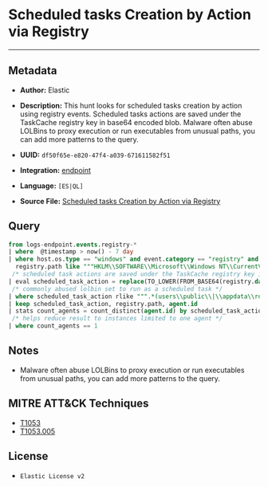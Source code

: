 # Scheduled tasks Creation by Action via Registry

---

## Metadata

- **Author:** Elastic
- **Description:** This hunt looks for scheduled tasks creation by action using registry events. Scheduled tasks actions are saved under the TaskCache registry key in base64 encoded blob. Malware often abuse LOLBins to proxy execution or run executables from unusual paths, you can add more patterns to the query.

- **UUID:** `df50f65e-e820-47f4-a039-671611582f51`
- **Integration:** [endpoint](https://docs.elastic.co/integrations/endpoint)
- **Language:** `[ES|QL]`
- **Source File:** [Scheduled tasks Creation by Action via Registry](../queries/scheduled_task_creation_by_action_via_registry.toml)

## Query

```sql
from logs-endpoint.events.registry-*
| where  @timestamp > now() - 7 day
| where host.os.type == "windows" and event.category == "registry" and event.action == "modification" and
  registry.path like """HKLM\\SOFTWARE\\Microsoft\\Windows NT\\CurrentVersion\\Schedule\\TaskCache\\Tasks\\*Actions*"""
 /* scheduled task actions are saved under the TaskCache registry key in base64 encoded blob */
| eval scheduled_task_action = replace(TO_LOWER(FROM_BASE64(registry.data.bytes)), """\u0000""", "")
 /* commonly abused lolbin set to run as a scheduled task */
| where scheduled_task_action rlike """.*(users\\public\\|\\appdata\\roaming|programdata|powershell.exe|rundll32.exe|regsvr32.exe|mshta.exe|cscript.exe|wscript.exe|cmd.exe|forfiles|msiexec.exe|wmic.exe|msbuild.exe|http|cmstp.exe|msxsl.exe|ie4uinit.exe).*""" and not scheduled_task_action like "localsystem*"
| keep scheduled_task_action, registry.path, agent.id
| stats count_agents = count_distinct(agent.id) by scheduled_task_action
 /* helps reduce result to instances limited to one agent */
| where count_agents == 1
```

## Notes

- Malware often abuse LOLBins to proxy execution or run executables from unusual paths, you can add more patterns to the query.

## MITRE ATT&CK Techniques

- [T1053](https://attack.mitre.org/techniques/T1053)
- [T1053.005](https://attack.mitre.org/techniques/T1053/005)

## License

- `Elastic License v2`
